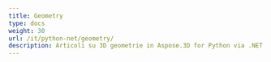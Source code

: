 ```yaml
---
title: Geometry
type: docs
weight: 30
url: /it/python-net/geometry/
description: Articoli su 3D geometrie in Aspose.3D for Python via .NET.
---
```

